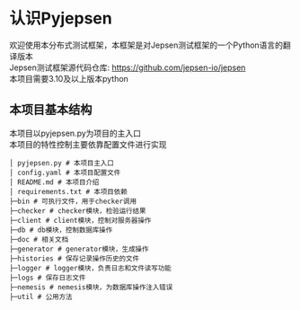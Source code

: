 # 认识Pyjepsen

 欢迎使用本分布式测试框架，本框架是对Jepsen测试框架的一个Python语言的翻译版本   
 Jepsen测试框架源代码仓库: https://github.com/jepsen-io/jepsen  
 本项目需要3.10及以上版本python

## 本项目基本结构
 本项目以pyjepsen.py为项目的主入口  
 本项目的特性控制主要依靠配置文件进行实现  
```
│ pyjepsen.py # 本项目主入口
│ config.yaml # 本项目配置文件
│ README.md # 本项目介绍
│ requirements.txt # 本项目依赖
├─bin # 可执行文件，用于checker调用
├─checker # checker模块，检验运行结果
├─client # client模块，控制对服务器操作
├─db # db模块，控制数据库操作
├─doc # 相关文档
├─generator # generator模块，生成操作
├─histories # 保存记录操作历史的文件
├─logger # logger模块，负责日志和文件读写功能
├─logs # 保存日志文件
├─nemesis # nemesis模块，为数据库操作注入错误
├─util # 公用方法

```